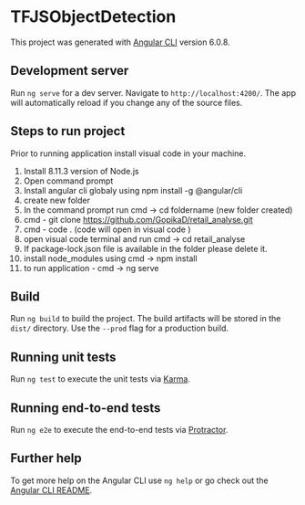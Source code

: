 # TFJSObjectDetection

This project was generated with [Angular CLI](https://github.com/angular/angular-cli) version 6.0.8.

## Development server

Run `ng serve` for a dev server. Navigate to `http://localhost:4200/`. The app will automatically reload if you change any of the source files.

## Steps to run project
Prior to running application install visual code in your machine.
1. Install 8.11.3 version of Node.js 
2. Open command prompt
3. Install angular cli globaly using npm install -g @angular/cli
4. create new folder 
5. In the command prompt run cmd -> cd foldername (new folder created)
6. cmd - git clone https://github.com/GopikaD/retail_analyse.git
7. cmd - code . (code will open in visual code )
8. open visual code terminal and run cmd -> cd retail_analyse
8. If package-lock.json file is available in the folder please delete it.
9. install node_modules using cmd -> npm install
10. to run application - cmd -> ng serve


## Build

Run `ng build` to build the project. The build artifacts will be stored in the `dist/` directory. Use the `--prod` flag for a production build.

## Running unit tests

Run `ng test` to execute the unit tests via [Karma](https://karma-runner.github.io).

## Running end-to-end tests

Run `ng e2e` to execute the end-to-end tests via [Protractor](http://www.protractortest.org/).

## Further help

To get more help on the Angular CLI use `ng help` or go check out the [Angular CLI README](https://github.com/angular/angular-cli/blob/master/README.md).
